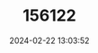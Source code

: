 ---
title: "156122"
category: "Euglesa obtusalis"
draft: false
date: 2024-02-22 13:03:52
languages:
  English: ["Porous Pea Mussel"]
---
